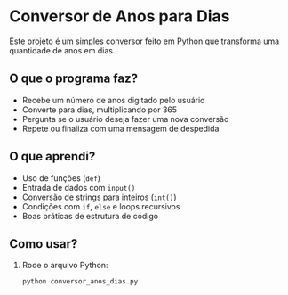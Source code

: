 # Conversor de Anos para Dias 

Este projeto é um simples conversor feito em Python que transforma uma quantidade de anos em dias.

##  O que o programa faz?

- Recebe um número de anos digitado pelo usuário
- Converte para dias, multiplicando por 365
- Pergunta se o usuário deseja fazer uma nova conversão
- Repete ou finaliza com uma mensagem de despedida

##  O que aprendi?

- Uso de funções (`def`)
- Entrada de dados com `input()`
- Conversão de strings para inteiros (`int()`)
- Condições com `if`, `else` e loops recursivos
- Boas práticas de estrutura de código

##  Como usar?

1. Rode o arquivo Python:
   ```bash
   python conversor_anos_dias.py
